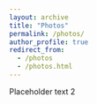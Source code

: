 ```yaml
---
layout: archive
title: "Photos"
permalink: /photos/
author_profile: true
redirect_from: 
  - /photos
  - /photos.html
---
```


Placeholder text 2


